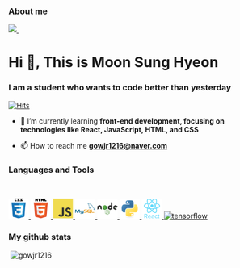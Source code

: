 ### About me

<a href="gowjr1216@naver.com">
  <img src="https://img.shields.io/badge/Naver-1EBC8F?style=for-the-badge&logo=naver&logoColor=white" />&nbsp
</a>

<br />

<h1 align="Left">Hi 👋, This is Moon Sung Hyeon</h1>
<h3 align="Left">I am a student who wants to code better than yesterday</h3>

[![Hits](https://hits.seeyoufarm.com/api/count/incr/badge.svg?url=https%3A%2F%2Fgithub.com%2Fgowjr1216&count_bg=%23F4224B&title_bg=%23000000&icon=&icon_color=%23E7E7E7&title=Profile+Views&edge_flat=false)](https://hits.seeyoufarm.com)

- 🌱 I’m currently learning **front-end development, focusing on technologies like React, JavaScript, HTML, and CSS**

- 📫 How to reach me **gowjr1216@naver.com**

<h3 align="left">Languages and Tools</h3>
<br />

<p align="left"> <a href="https://www.w3schools.com/css/" target="_blank" rel="noreferrer"> <img src="https://raw.githubusercontent.com/devicons/devicon/master/icons/css3/css3-original-wordmark.svg" alt="css3" width="40" height="40"/> </a> <a href="https://www.w3.org/html/" target="_blank" rel="noreferrer"> <img src="https://raw.githubusercontent.com/devicons/devicon/master/icons/html5/html5-original-wordmark.svg" alt="html5" width="40" height="40"/> </a> <a href="https://developer.mozilla.org/en-US/docs/Web/JavaScript" target="_blank" rel="noreferrer"> <img src="https://raw.githubusercontent.com/devicons/devicon/master/icons/javascript/javascript-original.svg" alt="javascript" width="40" height="40"/> </a> <a href="https://www.mysql.com/" target="_blank" rel="noreferrer"> <img src="https://raw.githubusercontent.com/devicons/devicon/master/icons/mysql/mysql-original-wordmark.svg" alt="mysql" width="40" height="40"/> </a> <a href="https://nodejs.org" target="_blank" rel="noreferrer"> <img src="https://raw.githubusercontent.com/devicons/devicon/master/icons/nodejs/nodejs-original-wordmark.svg" alt="nodejs" width="40" height="40"/> </a> <a href="https://www.python.org" target="_blank" rel="noreferrer"> <img src="https://raw.githubusercontent.com/devicons/devicon/master/icons/python/python-original.svg" alt="python" width="40" height="40"/> </a> <a href="https://reactjs.org/" target="_blank" rel="noreferrer"> <img src="https://raw.githubusercontent.com/devicons/devicon/master/icons/react/react-original-wordmark.svg" alt="react" width="40" height="40"/> </a> <a href="https://www.tensorflow.org" target="_blank" rel="noreferrer"> <img src="https://www.vectorlogo.zone/logos/tensorflow/tensorflow-icon.svg" alt="tensorflow" width="40" height="40"/> </a> </p>

<h3 align="left">My github stats</h3>
<p>&nbsp;<img align="center" src="https://github-readme-stats.vercel.app/api?username=gowjr1216&show_icons=true&locale=en" alt="gowjr1216" /></p>
<br />
